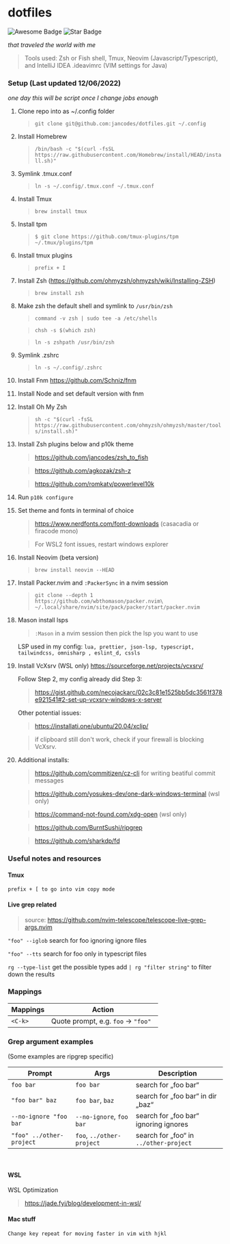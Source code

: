 # dotfiles

<p>
<img src="https://cdn.rawgit.com/sindresorhus/awesome/d7305f38d29fed78fa85652e3a63e154dd8e8829/media/badge.svg" alt="Awesome Badge"/> <img src="https://img.shields.io/static/v1?label=%F0%9F%8C%9F&message=If%20Useful&style=style=flat&color=BC4E99" alt="Star Badge"/>
</p>
<p>
<em>
that traveled the world with me
</em>
</p>

> Tools used: Zsh or Fish shell, Tmux, Neovim (Javascript/Typescript), and IntelliJ IDEA .ideavimrc (VIM settings for Java)

### Setup (Last updated 12/06/2022)

<em>one day this will be script once I change jobs enough</em>

1.  Clone repo into as ~/.config folder
    > `git clone git@github.com:jancodes/dotfiles.git ~/.config`
2.  Install Homebrew
    > `/bin/bash -c "$(curl -fsSL https://raw.githubusercontent.com/Homebrew/install/HEAD/install.sh)"`
3.  Symlink .tmux.conf
    > `ln -s ~/.config/.tmux.conf ~/.tmux.conf`
4.  Install Tmux
    > `brew install tmux`
5.  Install tpm
    > `$ git clone https://github.com/tmux-plugins/tpm ~/.tmux/plugins/tpm`
6.  Install tmux plugins
    > `prefix + I`
7.  Install Zsh (https://github.com/ohmyzsh/ohmyzsh/wiki/Installing-ZSH)
    > `brew install zsh`
8.  Make zsh the default shell and symlink to `/usr/bin/zsh`

    > `command -v zsh | sudo tee -a /etc/shells`

    > `chsh -s $(which zsh)`

    > `ln -s zshpath /usr/bin/zsh`

9.  Symlink .zshrc
    > `ln -s ~/.config/.zshrc`
10. Install Fnm https://github.com/Schniz/fnm
11. Install Node and set default version with fnm
12. Install Oh My Zsh
    > `sh -c "$(curl -fsSL https://raw.githubusercontent.com/ohmyzsh/ohmyzsh/master/tools/install.sh)"`
13. Install Zsh plugins below and p10k theme

    > https://github.com/jancodes/zsh_to_fish

    > https://github.com/agkozak/zsh-z

    > https://github.com/romkatv/powerlevel10k

14. Run `p10k configure`
15. Set theme and fonts in terminal of choice

    > https://www.nerdfonts.com/font-downloads (casacadia or firacode mono)

    > For WSL2 font issues, restart windows explorer

16. Install Neovim (beta version)

    > `brew install neovim --HEAD`

17. Install Packer.nvim and `:PackerSync` in a nvim session

    > `git clone --depth 1 https://github.com/wbthomason/packer.nvim\ ~/.local/share/nvim/site/pack/packer/start/packer.nvim`

18. Mason install lsps

    > `:Mason` in a nvim session then pick the lsp you want to use

    LSP used in my config: `lua, prettier, json-lsp, typescript, tailwindcss, omnisharp , eslint_d, cssls`

19. Install VcXsrv (WSL only) https://sourceforge.net/projects/vcxsrv/

    Follow Step 2, my config already did Step 3:

    > https://gist.github.com/necojackarc/02c3c81e1525bb5dc3561f378e921541#2-set-up-vcxsrv-windows-x-server

    Other potential issues:

    > https://installati.one/ubuntu/20.04/xclip/

    > if clipboard still don't work, check if your firewall is blocking VcXsrv.

20. Additional installs:

    > https://github.com/commitizen/cz-cli for writing beatiful commit messages

    > https://github.com/yosukes-dev/one-dark-windows-terminal (wsl only)

    > https://command-not-found.com/xdg-open (wsl only)

    > https://github.com/BurntSushi/ripgrep

    > https://github.com/sharkdp/fd

### Useful notes and resources

#### Tmux

`prefix + [ to go into vim copy mode`

#### Live grep related

> source: https://github.com/nvim-telescope/telescope-live-grep-args.nvim

`"foo" --iglob` search for foo ignoring ignore files

`"foo" --tts` search for foo only in typescript files

`rg --type-list` get the possible types add `| rg "filter string"` to filter down the results

### Mappings

| Mappings | Action                              |
| -------- | ----------------------------------- |
| `<C-k>`  | Quote prompt, e.g. `foo` → `"foo" ` |

### Grep argument examples

(Some examples are ripgrep specific)

| Prompt                   | Args                      | Description                            |
| ------------------------ | ------------------------- | -------------------------------------- |
| `foo bar`                | `foo bar`                 | search for „foo bar“                   |
| `"foo bar" baz`          | `foo bar`, `baz`          | search for „foo bar“ in dir „baz“      |
| `--no-ignore "foo bar`   | `--no-ignore`, `foo bar`  | search for „foo bar“ ignoring ignores  |
| `"foo" ../other-project` | `foo`, `../other-project` | search for „foo“ in `../other-project` |

<br>

#### WSL

WSL Optimization

> https://jade.fyi/blog/development-in-wsl/

#### Mac stuff

`Change key repeat for moving faster in vim with hjkl`

